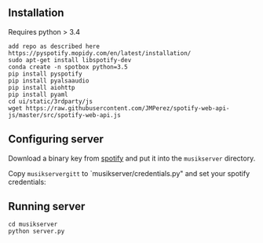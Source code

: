## Installation

Requires python > 3.4

    add repo as described here https://pyspotify.mopidy.com/en/latest/installation/
    sudo apt-get install libspotify-dev
    conda create -n spotbox python=3.5
    pip install pyspotify
    pip install pyalsaaudio
    pip install aiohttp
    pip install pyaml
    cd ui/static/3rdparty/js
    wget https://raw.githubusercontent.com/JMPerez/spotify-web-api-js/master/src/spotify-web-api.js

## Configuring server

Download a binary key from [spotify](https://devaccount.spotify.com/my-account/keys/) and put it into the `musikserver` directory.

Copy `musikservergitt` to  `musikserver/credentials.py" and set your spotify credentials:

## Running server

```
cd musikserver
python server.py
```
